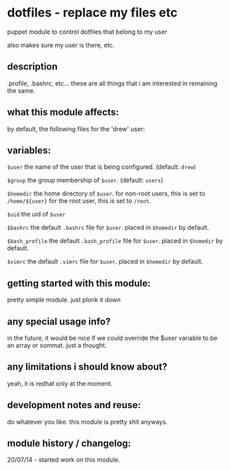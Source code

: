 dotfiles - replace my files etc
===============================

puppet module to control dotfiles that belong to my user

also makes sure my user is there, etc.


description
-----------
.profile, .bashrc, etc... these are all things that i am
interested in remaining the same.


what this module affects:
-------------------------
by default, the following files for the 'drew' user:


variables:
----------

  `$user` 
  the name of the user that is being configured.  (default: `drew`)  

  `$group`
  the group membership of `$user`.  (default: `users`)  

  `$homedir`
  the home directory of `$user`.
  for non-root users, this is set to `/home/${user}`
  for the root user, this is set to `/root`.  

  `$uid`
  the uid of `$user`  

  `$bashrc`
  the default `.bashrc` file for `$user`.  placed in `$homedir` by default.  

  `$bash_profile`
  the default `.bash_profile` file for `$user`.  placed in `$homedir` by default.  

  `$vimrc`
   the default `.vimrc` file for `$user`.  placed in `$homedir` by default.   


getting started with this module:
---------------------------------
pretty simple module.  just plonk it down


any special usage info?
-----------------------
in the future, it would be nice if we could override the
$user variable to be an array or sommat.  just a thought.


any limitations i should know about?
------------------------------------
yeah, it is redhat only at the moment.


development notes and reuse:
----------------------------
do whatever you like.  this module is pretty shit anyways.


module history / changelog:
---------------------------
20/07/14 - started work on this module.  
